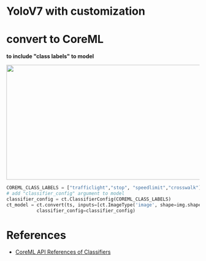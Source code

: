# YoloV7 with customization












# convert to CoreML 

<b>to include "class labels" to model</b>

<img src="https://user-images.githubusercontent.com/48679574/200152880-9e9d5557-b2d6-4418-8774-63e96d02dd45.png" width="800" height="300"/>


```python
COREML_CLASS_LABELS = ["trafficlight","stop", "speedlimit","crosswalk"]
# add "classifier_config" argument to model
classifier_config = ct.ClassifierConfig(COREML_CLASS_LABELS)
ct_model = ct.convert(ts, inputs=[ct.ImageType('image', shape=img.shape, scale=1 / 255.0, bias=[0, 0, 0])], 
           classifier_config=classifier_config)
```



# References
- [CoreML API References of Classifiers](https://coremltools.readme.io/docs/classifiers)

